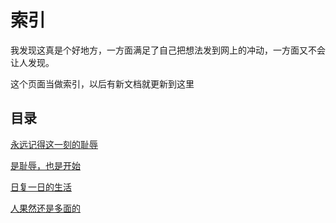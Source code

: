 # 索引

我发现这真是个好地方，一方面满足了自己把想法发到网上的冲动，一方面又不会让人发现。

这个页面当做索引，以后有新文档就更新到这里

## 目录

[永远记得这一刻的耻辱](./remember)

[是耻辱，也是开始](./5_24)

[日复一日的生活](./5_28)

[人果然还是多面的](./5_31)